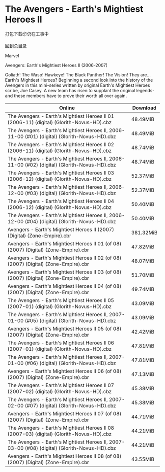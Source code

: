 # The Avengers - Earth's Mightiest Heroes II

打包下载📦仍在工事中

[回到总目录](/Catalogs.md)

Marvel

Avengers: Earth's Mightiest Heroes II (2006-2007)

Goliath! The Wasp! Hawkeye! The Black Panther! The Vision! They are... Earth's Mightiest Heroes? Beginning a second look into the history of the Avengers in this mini-series written by original Earth's Mightiest Heroes scribe, Joe Casey. A new team has risen to supplant the original legends- and these members have to prove their worth all over again.





Online | Download
--- | ---
The Avengers - Earth's Mightiest Heroes II 01 (2006-11) (digital) (Glorith-Novus-HD).cbz | 48.49MiB
The Avengers - Earth's Mightiest Heroes II, 2006-11-00 (#01) (digital) (Glorith-Novus-HD).cbz | 48.49MiB
The Avengers - Earth's Mightiest Heroes II 02 (2006-11) (digital) (Glorith-Novus-HD).cbz | 48.74MiB
The Avengers - Earth's Mightiest Heroes II, 2006-11-00 (#02) (digital) (Glorith-Novus-HD).cbz | 48.74MiB
The Avengers - Earth's Mightiest Heroes II 03 (2006-12) (digital) (Glorith-Novus-HD).cbz | 52.37MiB
The Avengers - Earth's Mightiest Heroes II, 2006-12-00 (#03) (digital) (Glorith-Novus-HD).cbz | 52.37MiB
The Avengers - Earth's Mightiest Heroes II 04 (2006-12) (digital) (Glorith-Novus-HD).cbz | 50.40MiB
The Avengers - Earth's Mightiest Heroes II, 2006-12-00 (#04) (digital) (Glorith-Novus-HD).cbz | 50.40MiB
Avengers - Earth's Mightiest Heroes II (2007) (Digital) (Zone-Empire).cbr | 381.32MiB
Avengers - Earth's Mightiest Heroes II 01 (of 08) (2007) (Digital) (Zone-Empire).cbr | 47.82MiB
Avengers - Earth's Mightiest Heroes II 02 (of 08) (2007) (Digital) (Zone-Empire).cbr | 48.07MiB
Avengers - Earth's Mightiest Heroes II 03 (of 08) (2007) (Digital) (Zone-Empire).cbr | 51.70MiB
Avengers - Earth's Mightiest Heroes II 04 (of 08) (2007) (Digital) (Zone-Empire).cbr | 49.74MiB
The Avengers - Earth's Mightiest Heroes II 05 (2007-01) (digital) (Glorith-Novus-HD).cbz | 43.09MiB
The Avengers - Earth's Mightiest Heroes II, 2007-01-00 (#05) (digital) (Glorith-Novus-HD).cbz | 43.09MiB
Avengers - Earth's Mightiest Heroes II 05 (of 08) (2007) (Digital) (Zone-Empire).cbr | 42.42MiB
The Avengers - Earth's Mightiest Heroes II 06 (2007-01) (digital) (Glorith-Novus-HD).cbz | 47.81MiB
The Avengers - Earth's Mightiest Heroes II, 2007-01-00 (#06) (digital) (Glorith-Novus-HD).cbz | 47.81MiB
Avengers - Earth's Mightiest Heroes II 06 (of 08) (2007) (Digital) (Zone-Empire).cbr | 47.13MiB
The Avengers - Earth's Mightiest Heroes II 07 (2007-02) (digital) (Glorith-Novus-HD).cbz | 45.38MiB
The Avengers - Earth's Mightiest Heroes II, 2007-02-00 (#07) (digital) (Glorith-Novus-HD).cbz | 45.38MiB
Avengers - Earth's Mightiest Heroes II 07 (of 08) (2007) (Digital) (Zone-Empire).cbr | 44.71MiB
The Avengers - Earth's Mightiest Heroes II 08 (2007-03) (digital) (Glorith-Novus-HD).cbz | 44.21MiB
The Avengers - Earth's Mightiest Heroes II, 2007-03-00 (#08) (digital) (Glorith-Novus-HD).cbz | 44.21MiB
Avengers - Earth's Mightiest Heroes II 08 (of 08) (2007) (Digital) (Zone-Empire).cbr | 43.55MiB
